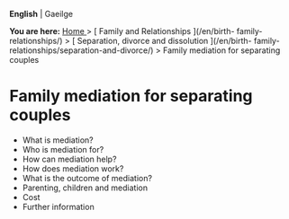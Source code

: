 **English** |  Gaeilge 

**You are here:** [ Home ](/en/) > [ Family and Relationships ](/en/birth-
family-relationships/) > [ Separation, divorce and dissolution ](/en/birth-
family-relationships/separation-and-divorce/) > Family mediation for
separating couples

#  Family mediation for separating couples

  * What is mediation? 
  * Who is mediation for? 
  * How can mediation help? 
  * How does mediation work? 
  * What is the outcome of mediation? 
  * Parenting, children and mediation 
  * Cost 
  * Further information 
